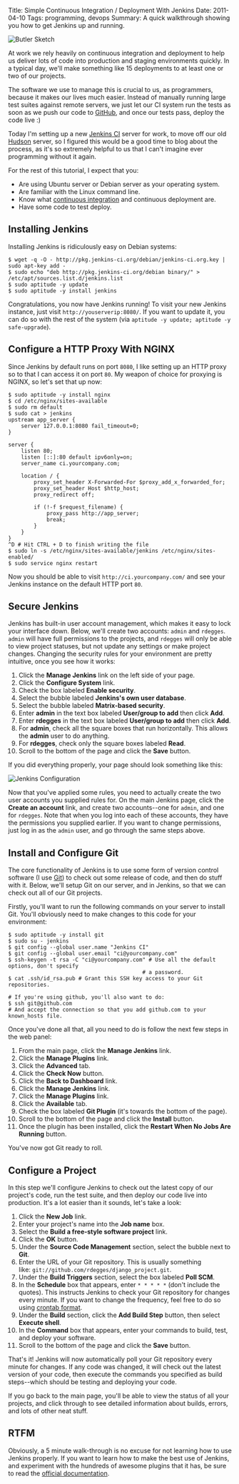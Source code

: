 Title: Simple Continuous Integration / Deployment With Jenkins
Date: 2011-04-10
Tags: programming, devops
Summary: A quick walkthrough showing you how to get Jenkins up and running.


![Butler Sketch][]


At work we rely heavily on continuous integration and deployment to help us
deliver lots of code into production and staging environments quickly.  In a
typical day, we'll make something like 15 deployments to at least one or two of
our projects.

The software we use to manage this is crucial to us, as programmers, because it
makes our lives much easier.  Instead of manually running large test suites
against remote servers, we just let our CI system run the tests as soon as we
push our code to [GitHub][], and once our tests pass, deploy the code live :)

Today I'm setting up a new [Jenkins CI][] server for work, to move off our old
[Hudson][] server, so I figured this would be a good time to blog about the
process, as it's so extremely helpful to us that I can't imagine ever
programming without it again.

For the rest of this tutorial, I expect that you:

-   Are using Ubuntu server or Debian server as your operating system.
-   Are familiar with the Linux command line.
-   Know what [continuous integration][] and continuous deployment are.
-   Have some code to test deploy.


## Installing Jenkins

Installing Jenkins is ridiculously easy on Debian systems:

```console
$ wget -q -O - http://pkg.jenkins-ci.org/debian/jenkins-ci.org.key | sudo apt-key add -
$ sudo echo "deb http://pkg.jenkins-ci.org/debian binary/" > /etc/apt/sources.list.d/jenkins.list
$ sudo aptitude -y update
$ sudo aptitude -y install jenkins
```

Congratulations, you now have Jenkins running!  To visit your new Jenkins
instance, just visit `http://youserverip:8080/`.  If you want to update it, you
can do so with the rest of the system (via
`aptitude -y update; aptitude -y safe-upgrade`).


## Configure a HTTP Proxy With NGINX

Since Jenkins by default runs on port `8080`, I like setting up an HTTP proxy
so to that I can access it on port `80`.  My weapon of choice for proxying is
NGINX, so let's set that up now:

```console
$ sudo aptitude -y install nginx
$ cd /etc/nginx/sites-available
$ sudo rm default
$ sudo cat > jenkins
upstream app_server {
    server 127.0.0.1:8080 fail_timeout=0;
}

server {
    listen 80;
    listen [::]:80 default ipv6only=on;
    server_name ci.yourcompany.com;

    location / {
        proxy_set_header X-Forwarded-For $proxy_add_x_forwarded_for;
        proxy_set_header Host $http_host;
        proxy_redirect off;

        if (!-f $request_filename) {
            proxy_pass http://app_server;
            break;
        }
    }
}
^D # Hit CTRL + D to finish writing the file
$ sudo ln -s /etc/nginx/sites-available/jenkins /etc/nginx/sites-enabled/
$ sudo service nginx restart
```

Now you should be able to visit `http://ci.yourcompany.com/` and see your
Jenkins instance on the default HTTP port `80`.


## Secure Jenkins

Jenkins has built-in user account management, which makes it easy to lock your
interface down.  Below, we'll create two accounts: `admin` and `rdegges`.
`admin` will have full permissions to the projects, and `rdegges` will only be
able to view project statuses, but not update any settings or make project
changes.  Changing the security rules for your environment are pretty
intuitive, once you see how it works:

1.  Click the **Manage Jenkins** link on the left side of your page.
2.  Click the **Configure System** link.
3.  Check the box labeled **Enable security**.
4.  Select the bubble labeled **Jenkins's own user database**.
5.  Select the bubble labeled **Matrix-based security**.
6.  Enter **admin** in the text box labeled **User/group to add** then click
    **Add**.
7.  Enter **rdegges** in the text box labeled **User/group to add** then
    click **Add**.
8.  For **admin**, check all the square boxes that run horizontally.  This
    allows the **admin** user to do anything.
9.  For **rdegges**, check only the square boxes labeled **Read**.
10. Scroll to the bottom of the page and click the **Save** button.

If you did everything properly, your page should look something like this:

![Jenkins Configuration][]

Now that you've applied some rules, you need to actually create the two user
accounts you supplied rules for.  On the main Jenkins page, click the **Create
an account** link, and create two accounts--one for `admin`, and one for
`rdegges`.  Note that when you log into each of these accounts, they have the
permissions you supplied earlier.  If you want to change permissions, just log
in as the `admin` user, and go through the same steps above.


## Install and Configure Git

The core functionality of Jenkins is to use some form of version control
software (I use [Git][]) to check out some release of code, and then do stuff
with it.  Below, we'll setup Git on our server, and in Jenkins, so that we can
check out all of our Git projects.

Firstly, you'll want to run the following commands on your server to install
Git.  You'll obviously need to make changes to this code for your environment:

```console
$ sudo aptitude -y install git
$ sudo su - jenkins
$ git config --global user.name "Jenkins CI"
$ git config --global user.email "ci@yourcompany.com"
$ ssh-keygen -t rsa -C "ci@yourcompany.com" # Use all the default options, don't specify
                                          # a password.
$ cat .ssh/id_rsa.pub # Grant this SSH key access to your Git repositories.

# If you're using github, you'll also want to do:
$ ssh git@github.com
# And accept the connection so that you add github.com to your known_hosts file.
```

Once you've done all that, all you need to do is follow the next few steps in
the web panel:

1.  From the main page, click the **Manage Jenkins** link.
2.  Click the **Manage Plugins** link.
3.  Click the **Advanced** tab.
4.  Click the **Check Now** button.
5.  Click the **Back to Dashboard** link.
6.  Click the **Manage Jenkins** link.
7.  Click the **Manage Plugins** link.
8.  Click the **Available** tab.
9.  Check the box labeled **Git Plugin** (it's towards the bottom of the
    page).
10. Scroll to the bottom of the page and click the **Install** button.
11. Once the plugin has been installed, click the **Restart When No Jobs Are
    Running** button.

You've now got Git ready to roll.


## Configure a Project

In this step we'll configure Jenkins to check out the latest copy of our
project's code, run the test suite, and then deploy our code live into
production.  It's a lot easier than it sounds, let's take a look:

1.  Click the **New Job** link.
2.  Enter your project's name into the **Job name** box.
3.  Select the **Build a free-style software project** link.
4.  Click the **OK** button.
5.  Under the **Source Code Management** section, select the bubble next to
    **Git**.
6.  Enter the URL of your Git repository. This is usually something
    like: `git://github.com/rdegges/django_project.git`.
7.  Under the **Build Triggers** section, select the box labeled **Poll SCM**.
8.  In the **Schedule** box that appears, enter `* * * * *` (don't
    include the quotes).  This instructs Jenkins to check your Git repository
    for changes every minute.  If you want to change the frequency, feel free
    to do so using [crontab format][].
9.  Under the **Build** section, click the **Add Build Step** button, then
    select **Execute shell**.
10. In the **Command** box that appears, enter your commands to build, test,
    and deploy your software.
11. Scroll to the bottom of the page and click the **Save** button.

That's it!  Jenkins will now automatically poll your Git repository every
minute for changes.  If any code was changed, it will check out the latest
version of your code, then execute the commands you specified as build
steps--which should be testing and deploying your code.

If you go back to the main page, you'll be able to view the status of all your
projects, and click through to see detailed information about builds, errors,
and lots of other neat stuff.


## RTFM

Obviously, a 5 minute walk-through is no excuse for not learning how to use
Jenkins properly.  If you want to learn how to make the best use of Jenkins,
and experiment with the hundreds of awesome plugins that it has, be sure to
read the [official documentation][].


  [Butler Sketch]: {filename}/images/2011/butler-sketch.png "Butler Sketch"
  [GitHub]: https://github.com/ "GitHub"
  [Jenkins CI]: http://jenkins-ci.org/ "Jenkins CI"
  [Hudson]: http://hudson-ci.org/ "Hudson CI"
  [continuous integration]: http://en.wikipedia.org/wiki/Continuous_integration "Continuous Integration Wiki Page"
  [Jenkins Configuration]: {filename}/images/2011/jenkins-configuration.png "Jenkins Configuration"
  [Git]: http://git-scm.com/ "Git"
  [crontab format]: http://adminschoice.com/crontab-quick-reference "crontab reference"
  [official documentation]: http://jenkins-ci.org/ "Jenkins Documentation"
